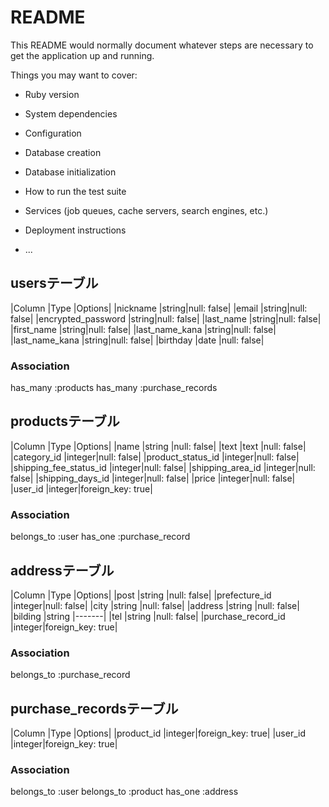 # README

This README would normally document whatever steps are necessary to get the
application up and running.

Things you may want to cover:

* Ruby version

* System dependencies

* Configuration

* Database creation

* Database initialization

* How to run the test suite

* Services (job queues, cache servers, search engines, etc.)

* Deployment instructions

* ...


## usersテーブル
|Column                 |Type   |Options|
|nickname               |string|null: false|
|email                  |string|null: false|
|encrypted_password     |string|null: false|
|last_name              |string|null: false|
|first_name             |string|null: false|
|last_name_kana         |string|null: false|
|last_name_kana         |string|null: false|
|birthday               |date  |null: false|
### Association
has_many :products
has_many :purchase_records

## productsテーブル
|Column                 |Type   |Options|
|name                   |string |null: false|
|text                   |text   |null: false|
|category_id            |integer|null: false|
|product_status_id      |integer|null: false|
|shipping_fee_status_id |integer|null: false|
|shipping_area_id       |integer|null: false|
|shipping_days_id       |integer|null: false|
|price                  |integer|null: false|
|user_id               |integer|foreign_key: true|
### Association
belongs_to :user
has_one :purchase_record

## addressテーブル
|Column                 |Type   |Options|
|post                   |string |null: false|
|prefecture_id          |integer|null: false|
|city                   |string |null: false|
|address                |string |null: false|
|bilding                |string |-------|
|tel                    |string |null: false|
|purchase_record_id    |integer|foreign_key: true|
### Association
belongs_to :purchase_record

## purchase_recordsテーブル
|Column                 |Type   |Options|
|product_id             |integer|foreign_key: true|
|user_id                |integer|foreign_key: true|
### Association
belongs_to :user
belongs_to :product
has_one :address